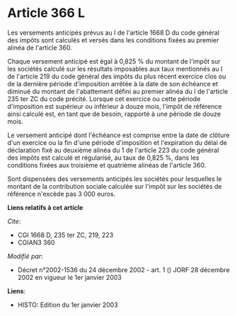 # Article 366 L

Les versements anticipés prévus au I de l'article 1668 D du code général des impôts sont calculés et versés dans les
conditions fixées au premier alinéa de l'article 360.

Chaque versement anticipé est égal à 0,825 % du montant de l'impôt sur les sociétés calculé sur les résultats imposables aux
taux mentionnés au I de l'article 219 du code général des impôts du plus récent exercice clos ou de la dernière période
d'imposition arrêtée à la date de son échéance et diminué du montant de l'abattement défini au premier alinéa du I de
l'article 235 ter ZC du code précité. Lorsque cet exercice ou cette période d'imposition est supérieur ou inférieur à douze
mois, l'impôt de référence ainsi calculé est, en tant que de besoin, rapporté à une période de douze mois.

Le versement anticipé dont l'échéance est comprise entre la date de clôture d'un exercice ou la fin d'une période
d'imposition et l'expiration du délai de déclaration fixé au deuxième alinéa du 1 de l'article 223 du code général des impôts
est calculé et régularisé, au taux de 0,825 %, dans les conditions fixées aux troisième et quatrième alinéas de l'article
360.

Sont dispensées des versements anticipés les sociétés pour lesquelles le montant de la contribution sociale calculée sur
l'impôt sur les sociétés de référence n'excède pas 3 000 euros.

**Liens relatifs à cet article**

_Cite_:

  - CGI 1668 D, 235 ter ZC, 219, 223
  - CGIAN3 360

_Modifié par_:

  - Décret n°2002-1536 du 24 décembre 2002 - art. 1 () JORF 28 décembre 2002 en vigueur le 1er janvier 2003

**Liens**:

  - HISTO: Edition du 1er janvier 2003

